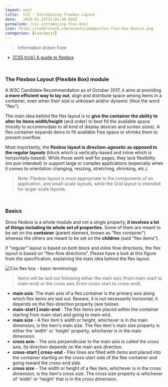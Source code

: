 ```yaml
---
layout: post
title:  CSS - Introducing Flexbox Layout
date:   2020-01-23T21:01:40.026Z
permalink: /css-introducing-flex-box/
icon: https://codersnack.com/assets/images/css-flex-box-basics.png
categories: [snackpost]
---
```


> Information drawn from 
- [[CSS trick] A guide to flexbox](https://css-tricks.com/snippets/css/a-guide-to-flexbox/)

``` ``` 
### The Flexbox Layout (Flexible Box) module

A W3C Candidate Recommendation as of October 2017, it aims at providing **a more efficient way to lay out**, align and distribute space among items in a container, even when their size is unknown and/or dynamic (thus the word "flex").

The main idea behind the flex layout is to **give the container the ability to alter its items width/height** (and order) to best fill the available space (mostly to accommodate to all kind of display devices and screen sizes). A flex container expands items to fill available free space or shrinks them to prevent overflow.

Most importantly, the **flexbox layout is direction-agnostic as opposed to the regular layouts** (block which is vertically-based and inline which is horizontally-based). While those work well for pages, they lack flexibility (no pun intended) to support large or complex applications (especially when it comes to orientation changing, resizing, stretching, shrinking, etc.).

> Note: Flexbox layout is most appropriate to the components of an application, and small-scale layouts, while the Grid layout is intended for larger scale layouts.

``` ``` 
### Basics

Since flexbox is a whole module and not a single property, **it involves a lot of things including its whole set of properties**. Some of them are meant to be set on the **container** (parent element, known as "flex container") whereas the others are meant to be set on the **children** (said "flex items").

If "regular" layout is based on both block and inline flow directions, the flex layout is based on "flex-flow directions". Please have a look at this figure from the specification, explaining the main idea behind the flex layout.

![Css flex box - basic terminology](https://codersnack.com/assets/images/css-flex-box-basics.png)

> Items will be laid out following either the main axis (from main-start to main-end) or the cross axis (from cross-start to cross-end).

- **main axis**: The main axis of a flex container is the primary axis along which flex items are laid out. Beware, it is not necessarily horizontal; it depends on the flex-direction property (see below).
- **main-start | main-end** - The flex items are placed within the container starting from main-start and going to main-end.
- **main size** - A flex item's width or height, whichever is in the main dimension, is the item's main size. The flex item's main size property is either the 'width' or 'height' property, whichever is in the main dimension.
- **cross axis** - The axis perpendicular to the main axis is called the cross axis. Its direction depends on the main axis direction.
- **cross-start | cross-end** - Flex lines are filled with items and placed into the container starting on the cross-start side of the flex container and going toward the cross-end side.
- **cross size** - The width or height of a flex item, whichever is in the cross dimension, is the item's cross size. The cross size property is whichever of 'width' or 'height' that is in the cross dimension.

